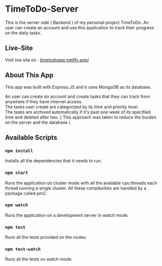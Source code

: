 # TimeToDo-Server

This is the server side ( Backend ) of my personal project TimeToDo. An user can create an account and use this application to track their progress on the daily tasks.

## Live-Site

Visit live site on : [timetodoapp.netlify.app/](https://timetodoapp.netlify.app/)

## About This App

This app was built with Express.JS and it uses MongoDB as its database.

An user can create an account and create tasks that they can track from anywhere if they have internet access.\
The tasks user create are categorized by its time and priority level.\
The tasks are archived automatically if it's past one week of its specified time and deleted after two. ( This approach was taken to reduce the burden on the server and the database )

## Available Scripts

### `npm install`

Installs all the dependencies that it needs to run.

### `npm start`

Runs the application on cluster mode with all the available cpu threads each thread running a single cluster. All these complexities are handled by a package called pm2.

### `npm watch`

Runs the application on a development server in watch mode.

### `npm test`

Runs all the tests provided on the routes.

### `npm test-watch`

Runs all the tests on watch mode.

